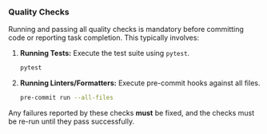 ### Quality Checks

Running and passing all quality checks is mandatory before committing code or reporting task completion. This typically involves:

1.  **Running Tests:** Execute the test suite using `pytest`.
    ```bash
    pytest
    ```
2.  **Running Linters/Formatters:** Execute pre-commit hooks against all files.
    ```bash
    pre-commit run --all-files
    ```

Any failures reported by these checks **must** be fixed, and the checks must be re-run until they pass successfully.